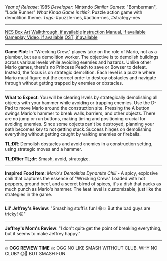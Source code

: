 *Year of Release*: 1985
*Developer*: Nintendo
*Similar Games*: "Bomberman", "Lode Runner"
*What Kinda Game is this?*: Puzzle action game with demolition theme.
*Tags:* #puzzle-nes, #action-nes, #strategy-nes

---
[NES Box Art](https://www.google.com/search?tbm=isch&q=NES+Box+Art+Wrecking+Crew) 
[Walkthrough, if available](https://www.google.com/search?q=Walkthrough+NES+Wrecking+Crew)
[Instruction Manual, if available](https://www.google.com/search?q=NES+Instruction+Manual+Wrecking+Crew)
[Gameplay Video, if available](https://www.youtube.com/results?search_query=gameplay+NES+Wrecking+Crew) 
[OST, if available](https://www.youtube.com/results?search_query=gameplay+NES+Wrecking+Crew+OST)

- - -
**Game Plot**: In "Wrecking Crew," players take on the role of Mario, not as a plumber, but as a demolition worker. The objective is to demolish buildings across various levels while avoiding enemies and hazards. Unlike other Mario games, there's no Princess Peach to save or Bowser to defeat. Instead, the focus is on strategic demolition. Each level is a puzzle where Mario must figure out the correct order to destroy obstacles and navigate through without getting trapped by enemies or obstacles.

- - -
**What to Expect**: You will be clearing levels by strategically demolishing all objects with your hammer while avoiding or trapping enemies. Use the D-Pad to move Mario around the construction site. Pressing the A button swings Mario's hammer to break walls, barriers, and other objects. There are no jump or run buttons, making timing and positioning crucial for avoiding enemies. Since some objects can't be destroyed, planning your path becomes key to not getting stuck. Success hinges on demolishing everything without getting caught by walking enemies or fireballs.

**TL;DR**: Demolish obstacles and avoid enemies in a construction setting, using strategic moves and a hammer.

**TL;DRier TL;dr**: Smash, avoid, strategize.

---
**Inspired Food Item**: *Mario's Demolition Dynamite Chili* - A spicy, explosive chili that captures the essence of "Wrecking Crew." Loaded with hot peppers, ground beef, and a secret blend of spices, it's a dish that packs as much punch as Mario's hammer. The heat level is customizable, just like the strategies in the game.

---
**Lil' Jeffrey's Review**: "Smashing stuff is fun! 😄💥 But the bad guys are tricky! 😖"

---
**Jeffrey's Mom's Review**: "I don't quite get the point of breaking everything, but it seems to make Jeffrey happy."

---
🔥 **OGG REVIEW TIME** 🔥: OGG NO LIKE SMASH WITHOUT CLUB. WHY NO CLUB? 😠🔨 BUT SMASH FUN.